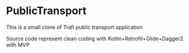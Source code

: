 # PublicTransport

This is a small clone of Trafi public transport application

Source code represent clean coding with Kotlin+Retrofit+Glide+Dagger2 with MVP 
